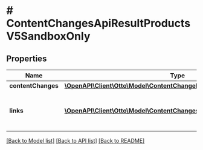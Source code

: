 # # ContentChangesApiResultProductsV5SandboxOnly

## Properties

Name | Type | Description | Notes
------------ | ------------- | ------------- | -------------
**contentChanges** | [**\OpenAPI\Client\Otto\Model\ContentChangeProductsV5SandboxOnly[]**](ContentChangeProductsV5SandboxOnly.md) |  | [optional]
**links** | [**\OpenAPI\Client\Otto\Model\ContentChangesLinkProductsV5SandboxOnly[]**](ContentChangesLinkProductsV5SandboxOnly.md) | a list of links that can be used for pagination. | [optional]

[[Back to Model list]](../../README.md#models) [[Back to API list]](../../README.md#endpoints) [[Back to README]](../../README.md)
